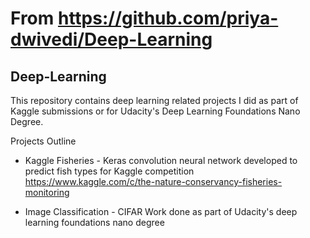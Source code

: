 # From https://github.com/priya-dwivedi/Deep-Learning

## Deep-Learning

This repository contains deep learning related projects I did as part of Kaggle submissions or for Udacity's Deep Learning Foundations Nano Degree.

Projects Outline

* Kaggle Fisheries - Keras convolution neural network developed to predict fish types for Kaggle competition
https://www.kaggle.com/c/the-nature-conservancy-fisheries-monitoring

* Image Classification - CIFAR
Work done as part of Udacity's deep learning foundations nano degree
